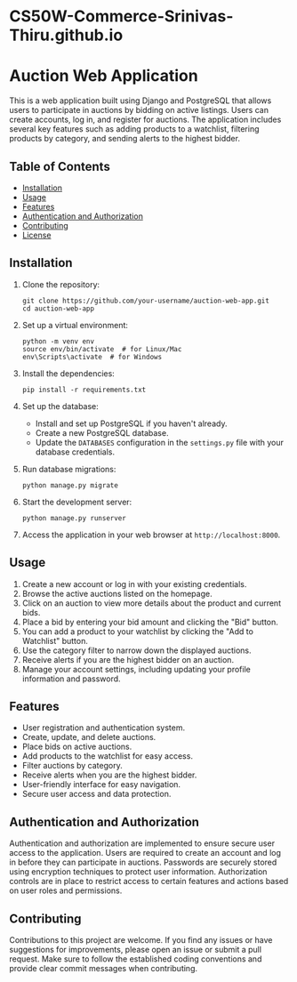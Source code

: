 # CS50W-Commerce-Srinivas-Thiru.github.io

# Auction Web Application

This is a web application built using Django and PostgreSQL that allows users to participate in auctions by bidding on active listings. Users can create accounts, log in, and register for auctions. The application includes several key features such as adding products to a watchlist, filtering products by category, and sending alerts to the highest bidder.

## Table of Contents

- [Installation](#installation)
- [Usage](#usage)
- [Features](#features)
- [Authentication and Authorization](#authentication-and-authorization)
- [Contributing](#contributing)
- [License](#license)

## Installation

1. Clone the repository:

   ```shell
   git clone https://github.com/your-username/auction-web-app.git
   cd auction-web-app
   ```

2. Set up a virtual environment:

   ```shell
   python -m venv env
   source env/bin/activate  # for Linux/Mac
   env\Scripts\activate  # for Windows
   ```

3. Install the dependencies:

   ```shell
   pip install -r requirements.txt
   ```

4. Set up the database:

   - Install and set up PostgreSQL if you haven't already.
   - Create a new PostgreSQL database.
   - Update the `DATABASES` configuration in the `settings.py` file with your database credentials.

5. Run database migrations:

   ```shell
   python manage.py migrate
   ```

6. Start the development server:

   ```shell
   python manage.py runserver
   ```

7. Access the application in your web browser at `http://localhost:8000`.

## Usage

1. Create a new account or log in with your existing credentials.
2. Browse the active auctions listed on the homepage.
3. Click on an auction to view more details about the product and current bids.
4. Place a bid by entering your bid amount and clicking the "Bid" button.
5. You can add a product to your watchlist by clicking the "Add to Watchlist" button.
6. Use the category filter to narrow down the displayed auctions.
7. Receive alerts if you are the highest bidder on an auction.
8. Manage your account settings, including updating your profile information and password.

## Features

- User registration and authentication system.
- Create, update, and delete auctions.
- Place bids on active auctions.
- Add products to the watchlist for easy access.
- Filter auctions by category.
- Receive alerts when you are the highest bidder.
- User-friendly interface for easy navigation.
- Secure user access and data protection.

## Authentication and Authorization

Authentication and authorization are implemented to ensure secure user access to the application. Users are required to create an account and log in before they can participate in auctions. Passwords are securely stored using encryption techniques to protect user information. Authorization controls are in place to restrict access to certain features and actions based on user roles and permissions.

## Contributing

Contributions to this project are welcome. If you find any issues or have suggestions for improvements, please open an issue or submit a pull request. Make sure to follow the established coding conventions and provide clear commit messages when contributing.
